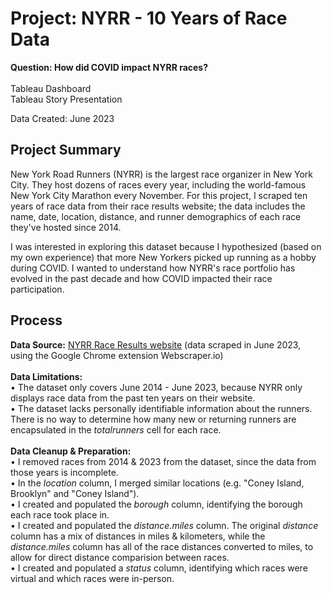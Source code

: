 # Project: NYRR - 10 Years of Race Data
<b>Question: How did COVID impact NYRR races?</b><br><br>
Tableau Dashboard<br>
Tableau Story Presentation<br>

Data Created:
June 2023

## Project Summary

New York Road Runners (NYRR) is the largest race organizer in New York City. They host dozens of races every year, including the world-famous New York City Marathon every November. For this project, I scraped ten years of race data from their race results website; the data includes the name, date, location, distance, and runner demographics of each race they've hosted since 2014.

I was interested in exploring this dataset because I hypothesized (based on my own experience) that more New Yorkers picked up running as a hobby during COVID. I wanted to understand how NYRR's race portfolio has evolved in the past decade and how COVID impacted their race participation.

## Process
<b>Data Source:</b> <a href="https://results.nyrr.org/home">NYRR Race Results website</a> (data scraped in June 2023, using the Google Chrome extension Webscraper.io)<br>
<br>
<b>Data Limitations:</b><br>
	• The dataset only covers June 2014 - June 2023, because NYRR only displays race data from the past ten years on their website. <br>
	• The dataset lacks personally identifiable information about the runners. There is no way to determine how many new or returning runners are encapsulated in the <em>totalrunners</em> cell for each race. <br>
 <br>
<b>Data Cleanup & Preparation:</b><br>
	• I removed races from 2014 & 2023 from the dataset, since the data from those years is incomplete.<br>
	• In the <em>location</em> column, I merged similar locations (e.g. "Coney Island, Brooklyn" and "Coney Island").<br>
	• I created and populated the <em>borough</em> column, identifying the borough each race took place in.<br>
	• I created and populated the <em>distance.miles</em> column. The original <em>distance</em> column has a mix of distances in miles & kilometers, while the <em>distance.miles</em> column has all of the race distances converted to miles, to allow for direct distance comparision between races. <br>
	• I created and populated a <em>status</em> column, identifying which races were virtual and which races were in-person. <br>


